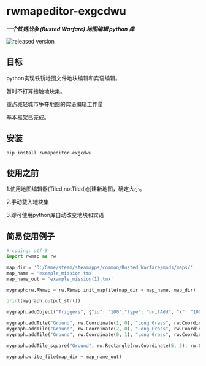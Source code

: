 # rwmapeditor-exgcdwu
___一个铁锈战争 (Rusted Warfare) 地图编辑 python 库___

![released version](https://img.shields.io/pypi/v/rwmapeditor-exgcdwu.svg)

## 目标

python实现铁锈地图文件地块编辑和宾语编辑。

暂时不打算接触地块集。

重点减轻城市争夺地图的宾语编辑工作量

基本框架已完成。

## 安装

```console
pip install rwmapeditor-exgcdwu
```

## 使用之前

1.使用地图编辑器(Tiled,notTiled)创建新地图，确定大小。

2.手动载入地块集

3.即可使用python库自动改变地块和宾语

## 简易使用例子

```python
# coding: utf-8
import rwmap as rw

map_dir = 'D:/Game/steam/steamapps/common/Rusted Warfare/mods/maps/'
map_name = 'example_mission.tmx'
map_name_out = 'example_mission(1).tmx'

mygraph:rw.RWmap = rw.RWmap.init_mapfile(map_dir + map_name, map_dir)

print(mygraph.output_str())

mygraph.addObject("Triggers", {"id": "100","type": "unitAdd", "x": "1000", "y":"1000", "width": "20", "height": "20"}, {"resetActivationAfter":"5s", "spawnUnits": "heavyTank*10", "team" :"0", "warmup":"20s"})

mygraph.addTile("Ground", rw.Coordinate(1, 0), "Long Grass", rw.Coordinate(0, 0))
mygraph.addTile("Ground", rw.Coordinate(2, 0), "Long Grass", rw.Coordinate(0, 0))
mygraph.addTile("Ground", rw.Coordinate(0, 1), "Long Grass", rw.Coordinate(0, 0))

mygraph.addTile_square("Ground", rw.Rectangle(rw.Coordinate(5, 5), rw.Coordinate(10, 10)), "Deep Water", rw.Coordinate(0, 0))

mygraph.write_file(map_dir + map_name_out)

```



